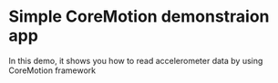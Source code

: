 # Simple CoreMotion demonstraion app
In this demo, it shows you how to read accelerometer data by using CoreMotion framework
